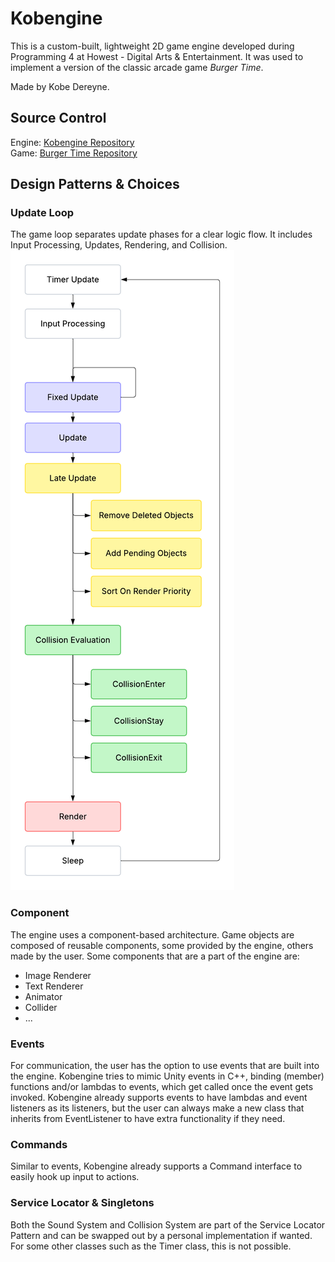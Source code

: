 ﻿# Kobengine

This is a custom-built, lightweight 2D game engine developed during Programming 4 at Howest - Digital Arts & Entertainment. It was used to implement a version of the classic arcade game *Burger Time*.

Made by Kobe Dereyne.

## Source Control

Engine: [Kobengine Repository](https://github.com/Kobazaaa/Kobengine)
<br>
Game: [Burger Time Repository](https://github.com/Kobazaaa/BurgerTime)

## Design Patterns & Choices

### Update Loop

The game loop separates update phases for a clear logic flow. It includes Input Processing, Updates, Rendering, and Collision.
![Update Loop](UpdateLoop.png)

### Component
The engine uses a component-based architecture. Game objects are composed of reusable components, some provided by the engine, others made by the user.
Some components that are a part of the engine are:
- Image Renderer
- Text Renderer
- Animator
- Collider
- ...

### Events
For communication, the user has the option to use events that are built into the engine. Kobengine tries to mimic Unity events in C++, binding (member) functions and/or lambdas to events, which get called once the event gets invoked.
Kobengine already supports events to have lambdas and event listeners as its listeners, but the user can always make a new class that inherits from EventListener to have extra functionality if they need.

### Commands
Similar to events, Kobengine already supports a Command interface to easily hook up input to actions.

### Service Locator & Singletons
Both the Sound System and Collision System are part of the Service Locator Pattern and can be swapped out by a personal implementation if wanted. For some other classes such as the Timer class, this is not possible.

